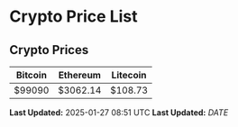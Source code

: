 # Crypto Price List

## Crypto Prices
| Bitcoin | Ethereum | Litecoin |
| ------- | -------- | -------- |
| $99090 | $3062.14 | $108.73 |
**Last Updated:** 2025-01-27 08:51 UTC
**Last Updated:** $DATE$
